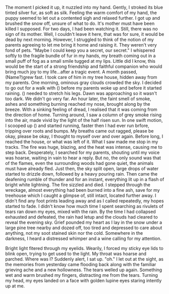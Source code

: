   The moment I picked it up, it nuzzled into my hand. Gently, I stroked its blue tinted silver fur, as soft as silk. Feeling the warm comfort of my hand, the puppy seemed to let out a contented sigh and relaxed further. I got up and brushed the snow off, unsure of what to do. It's mother must have been killed I supposed. For two days, I had been watching it. Still, there was no sign of its mother. Well, I couldn't leave it here, that was for sure, it would be dead by next morning. However, I struggled to think of the notion of my parents agreeing to let me bring it home and raising it. They weren't very fond of pets. "Maybe I could keep you a secret, our secret." I whispered softly to the fragile bundle of fur in my hands, my breath coming out in a small puff of fog as a small smile tugged at my lips.
Little did I know, this would be the start of a strong friendship and faithful companion who would bring much joy to my life...after a tragic event.
A month passed, (Name?)grew fast. I took care of him in my tree house, hidden away from my parents. 
One morning, ominous gray clouds crowded the sky. I decided to go out for a walk with () before my parents woke up and before it started raining. () needed to stretch his legs. Dawn was approaching so it wasn't too dark. We didn't go very far. An hour later, the faint smell of smoke, ashes and something burning reached my nose, brought along by the breeze. With a sinking feeling of dread, I realised that it was coming from the direction of home. Turning around, I saw a column of grey smoke rising into the air, made vivid by the light of the half risen sun. In one swift motion, I scooped up () and started running, faster then I had ever run brfore, tripping over roots and bumps. My breaths came out ragged, please be okay, please be okay, I thought to myself over and over again.
Before long, I reached the house, or what was left of it. What I saw made me stop in my tracks. The fire was huge, blazing, and the heat was intense, causing me to step back. Desperately, I searched for my parents, shouting until my voice was hoarse, waiting in vain to hear a reply. But no, the only sound was that of the flames, even the surrounding woods had gone quiet, the animals must have already fled. Just then, the sky split open, large drops of water started to drizzle down, followed by a heavy pouring rain. Then came the deafening rumble of thunder and for an instant, everything lit up in a flash of bright white lightning. The fire sizzled and died. I stepped through the wreckage, almost everything had been burned into a fine ash, save for my treehouse which I caught a glimpse of, still intact, located further away. I didn't find any foot prints leading away and as I called repeatedly, my hopes started to fade. I didn't know how much time I spent searching as rivulets of tears ran down my eyes, mixed with the rain. By the time I had collapsed exhausted and defeated, the rain had letup and the clouds had cleared to reveal the evening sky. Grief pounded my heart as I lay in the snow under a large pine tree nearby and dozed off, too tired and depressed to care about anything, not my soot stained skin nor the cold.
Somewhere in the darkness, I heard a distressed whimper and a wine calling for my attention.

  Bright light fitered through my eyelids. Wearily, I forced my sticky eye lids to blink open, trying to get used to the light. My throat was hoarse and parched. Where was I? Suddenly alert, I sat up. "oh." I let out at the sight, as the memories from yesterday came flooding back along with the familiar grieving ache and a new hollowness. The tears welled up again. Something wet and warm brushed my fingers, distracting me from the tears. Turning my head, my eyes landed on a face with golden lupine eyes staring intently up at me.

